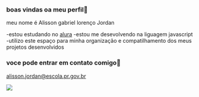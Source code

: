 ### boas vindas oa meu perfil💙

meu nome é Alisson gabriel lorenço Jordan 

-estou estudando no [alura](https://www.alura.com.br) 
-estou me desevolvendo na liguagem javascript
-utilizo este espaço para minha organização e compatilhamento dos meus projetos desenvolvidos 

### voce pode entrar em contato comigo📧

alisson.jordan@escola.pr.gov.br

![](https://media.tenor.com/0Q81TWKk9mAAAAAd/zenitsu-demon-slayer.gif)
